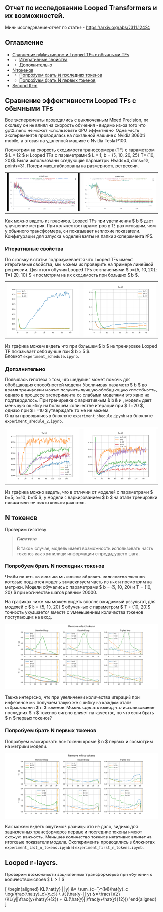 ## Отчет по исследованию Looped Transformers и их возможностей.
Мини исследование-отчет по статье - https://arxiv.org/abs/2311.12424

## Оглавление
- [Сравнение эффективности Looped TFs с обычными TFs](#basic-comparision)
- - [Итеративные свойства](#basic-comparision-iter-props)
- - [Дополнительно](#basic-comparision-additional)
- [N токенов](#n-tokens)
- - [Попробуем брать N последних токенов](#n-last-tokens)
- - [Попробуем брать N первых токенов](#n-first-tokens)
- [Second Item](#item-three)

<a id="basic-comparision"></a>
## Сравнение эффективности Looped TFs с обычными TFs
Все эксперементы проводились с выключенным Mixed Precision, по скольку он не влиял на скорость обучения - видимо из-за того что gpt2_nano не может использовать GPU эффективно.
Одна часть эксперементов проводилась на локальной машине с Nvidia 3060ti mobile, а вторая на удаленной машине с Nvidia Tesla P100.

Посмотрим на скорость сходимости трансформера (TF) с параметром $ L = 12 $ и Looped TFs с параметрами $ L = 1; b = \{5, 10, 20, 25\} T= \{10, 20\}$. Были использованы следующие параметры Heads=4, dims=10, points=31. Потери масштабированы на размерность регрессии.

|                                                  |                                             |
|--------------------------------------------------|---------------------------------------------|
| ![](/images/Compare_losses_b_n_t_10.png "Title") | ![](/images/Compare_losses_b_n.png "Title") |

Как можно видеть из графиков, Looped TFs при увеличении $ b $ дает улучшение метрик. 
При количестве параметров в 12 раз меньшим, чем у обычного трансформера, он показывает неплохие показатели. 
Конфигурации для запуска моделей взяты из папки эксперимента №5.

<a id="basic-comparision-iter-props"></a>
### Итеративные свойства
По скольку в статье подразумевается что Looped TFs имеют итеративные свойства, мы можем их проверить на примере линейной регрессии.
Для этого обучим Looped TFs со значениями $ b={5, 10, 20}; T={ 20, 10} $  и посмотрим на их сходимость при больших $ b $.

|           |       |
|-----------|-------|
| ![alt text](/images/check_for_convergence_properties.png "Title")    | ![alt text](/images/check_for_scheduling_convergence_properties_noisy_linear_regression_T_10_short.png "Title") |

Из графика можем видеть что при большем $ b $ на тренировке Looped TF показывает себя лучше при $ b > 5 $.  
Блокнот `experiment_schedule.ipynb`. 

<a id="basic-comparision-additional"></a>
### Дополнительно
Появилась гипотеза о том, что шедулинг может помочь для обобщающих способностей модели. 
Увеличивая параметр $ b $ во время тренировки можно получить лучшую обобщающую способность, 
однако в процессе эксперимента со слабыми моделями это явно не подтвердилось. 
При тренировке с вариативным & b & и , модель дает меньшую ошибку на большем количестве итераций при $ T=20 $, 
однако при $ T=10 $ утверждать то же не можем.  
Опыты проводились в блокноте `experiment_shedule.ipynb` и в блокноте `experiment_shedule_2.ipynb`.

|           |                                                                                            |
|-----------|--------------------------------------------------------------------------------------------|
| ![](/images/check_for_scheduling_convergence_properties.png "Title")    | ![](/images/check_for_scheduling_convergence_properties_train_steps_10000.png "Title")     |

Из графика можно видеть, что в отличии от моделей с параметрами $ b=5; b=10; b=15 $, у модели с варьированием $ b $ на этапе тренировки показатели точности сильно разнятся. 

<a id="n-tokens"></a>
## N токенов
Проверим гипотезу

> ***Гипотеза***
>
> В таком случае, модель имеет возможность использовать часть токенов как хранилище информации с предыдущего шага.

<a id="n-last-tokens"></a>
### Попробуем брать N последних токенов
Чтобы понять на сколько мы можем обрезать количество токенов которые подаются модель замаскируем часть из них и посмотрим на метрики.
Модели обучались с параметрами $ b = {5, 10, 20} и T = {10, 20} $ при количестве шагов равным 20000. 

На графиках ниже мы можем видеть вполне ожидаемый результат, для моделей с $ b = \{5, 10, 20\} $ обученных с параметром $ T = \{10, 20\}$ точность ухудшается вместе с уменьшением количества токенов поступающих на вход.

![](/images/check_last_n_tokens_quality.png "check_last_n_tokens_quality")

Также интересно, что при увеличении количества итераций при инференсе мы получаем такую же ошибку на каждом этапе отбрасывания $ n $ токенов.
Можно сделать вывод что использование последних $ n $ токенов сильно влияет на качество, но что если брать $ n $ первых токенов?

<a id="n-first-tokens"></a>
### Попробуем брать N первых токенов
Попробуем маскировать все токены кроме $ n $ первых и посмотрим на метрики модели.

![](/images/check_first_n_tokens_quality.png "check_first_n_tokens_quality")

Как можем видеть ощутимой разницы это не дало, видимо для зацикленных трансформеров первые и последние токены имеют схожую важность. 
Меньшее количество токенов негативно влияет на итоговые показатели модели. 
Эксперименты проводились в блокнотах `experiment_last_n_tokens.ipynb` и `experiment_first_n_tokens.ipynb`.

## Looped n-layers.
Проверим возможности зацикленных трансформеров при обучении с количеством слоев $ L > 1 $.

\[
\begin{aligned}
KL(\hat{y} || y) &= \sum_{c=1}^{M}\hat{y}_c \log{\frac{\hat{y}_c}{y_c}} \\
JS(\hat{y} || y) &= \frac{1}{2}(KL(y||\frac{y+\hat{y}}{2}) + KL(\hat{y}||\frac{y+\hat{y}}{2}))
\end{aligned}
\]
